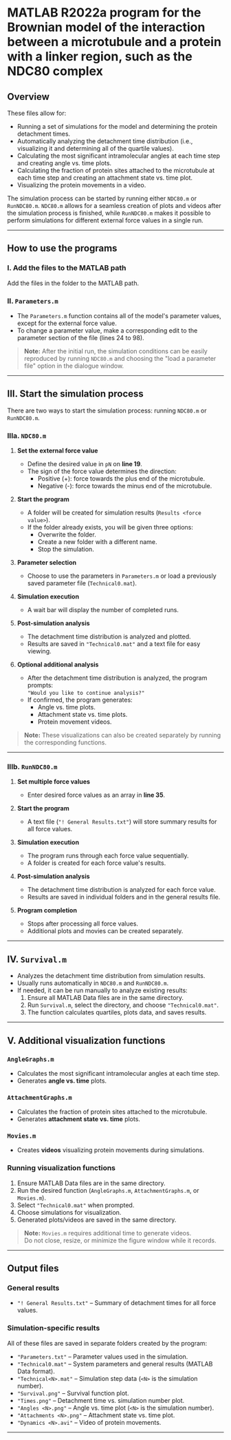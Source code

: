 # MATLAB R2022a program for the Brownian model of the interaction between a microtubule and a protein with a linker region, such as the NDC80 complex

## Overview

These files allow for:

- Running a set of simulations for the model and determining the protein detachment times.
- Automatically analyzing the detachment time distribution (i.e., visualizing it and determining all of the quartile values).
- Calculating the most significant intramolecular angles at each time step and creating angle vs. time plots.
- Calculating the fraction of protein sites attached to the microtubule at each time step and creating an attachment state vs. time plot.
- Visualizing the protein movements in a video.

The simulation process can be started by running either `NDC80.m` or `RunNDC80.m`. 
`NDC80.m` allows for a seamless creation of plots and videos after the simulation process is finished, while `RunNDC80.m` makes it possible to perform simulations for different external force values in a single run.

---

## How to use the programs

### I. Add the files to the MATLAB path

Add the files in the folder to the MATLAB path.

### II. `Parameters.m`

- The `Parameters.m` function contains all of the model's parameter values, except for the external force value.
- To change a parameter value, make a corresponding edit to the parameter section of the file (lines 24 to 98).

> **Note:** After the initial run, the simulation conditions can be easily reproduced by running `NDC80.m` and choosing the "load a parameter file" option in the dialogue window.

---

## III. Start the simulation process

There are two ways to start the simulation process: running `NDC80.m` or `RunNDC80.m`.

### IIIa. `NDC80.m`

1. **Set the external force value**  
   - Define the desired value in `pN` on **line 19**.  
   - The sign of the force value determines the direction:  
     - Positive (+): force towards the plus end of the microtubule.  
     - Negative (-): force towards the minus end of the microtubule.

2. **Start the program**  
   - A folder will be created for simulation results (`Results <force value>`).  
   - If the folder already exists, you will be given three options:  
     - Overwrite the folder.  
     - Create a new folder with a different name.  
     - Stop the simulation.

3. **Parameter selection**  
   - Choose to use the parameters in `Parameters.m` or load a previously saved parameter file (`Technical0.mat`).

4. **Simulation execution**  
   - A wait bar will display the number of completed runs.

5. **Post-simulation analysis**  
   - The detachment time distribution is analyzed and plotted.  
   - Results are saved in `"Technical0.mat"` and a text file for easy viewing.

6. **Optional additional analysis**  
   - After the detachment time distribution is analyzed, the program prompts:  
     `"Would you like to continue analysis?"`  
   - If confirmed, the program generates:  
     - Angle vs. time plots.  
     - Attachment state vs. time plots.  
     - Protein movement videos.  

> **Note:** These visualizations can also be created separately by running the corresponding functions.

---

### IIIb. `RunNDC80.m`

1. **Set multiple force values**  
   - Enter desired force values as an array in **line 35**.  

2. **Start the program**  
   - A text file (`"! General Results.txt"`) will store summary results for all force values.  

3. **Simulation execution**  
   - The program runs through each force value sequentially.  
   - A folder is created for each force value's results.

4. **Post-simulation analysis**  
   - The detachment time distribution is analyzed for each force value.  
   - Results are saved in individual folders and in the general results file.

5. **Program completion**  
   - Stops after processing all force values.  
   - Additional plots and movies can be created separately.

---

## IV. `Survival.m`

- Analyzes the detachment time distribution from simulation results.
- Usually runs automatically in `NDC80.m` and `RunNDC80.m`.
- If needed, it can be run manually to analyze existing results:
  1. Ensure all MATLAB Data files are in the same directory.
  2. Run `Survival.m`, select the directory, and choose `"Technical0.mat"`.
  3. The function calculates quartiles, plots data, and saves results.

---

## V. Additional visualization functions

### `AngleGraphs.m`
- Calculates the most significant intramolecular angles at each time step.
- Generates **angle vs. time** plots.

### `AttachmentGraphs.m`
- Calculates the fraction of protein sites attached to the microtubule.
- Generates **attachment state vs. time** plots.

### `Movies.m`
- Creates **videos** visualizing protein movements during simulations.

### Running visualization functions
1. Ensure MATLAB Data files are in the same directory.
2. Run the desired function (`AngleGraphs.m`, `AttachmentGraphs.m`, or `Movies.m`).
3. Select `"Technical0.mat"` when prompted.
4. Choose simulations for visualization.
5. Generated plots/videos are saved in the same directory.

> **Note:** `Movies.m` requires additional time to generate videos.  
> Do not close, resize, or minimize the figure window while it records.

---

## Output files

### General results
- `"! General Results.txt"` – Summary of detachment times for all force values.

### Simulation-specific results
All of these files are saved in separate folders created by the program:

- `"Parameters.txt"` – Parameter values used in the simulation.
- `"Technical0.mat"` – System parameters and general results (MATLAB Data format).
- `"Technical<N>.mat"` – Simulation step data (`<N>` is the simulation number).
- `"Survival.png"` – Survival function plot.
- `"Times.png"` – Detachment time vs. simulation number plot.
- `"Angles <N>.png"` – Angle vs. time plot (`<N>` is the simulation number).
- `"Attachments <N>.png"` – Attachment state vs. time plot.
- `"Dynamics <N>.avi"` – Video of protein movements.

---
